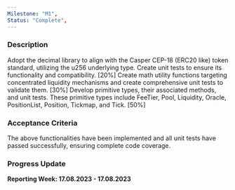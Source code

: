 ```yaml
---
Milestone: "M1",
Status: "Complete",
---
```

<!--lang:en--> 
### Description

Adopt the decimal library to align with the Casper CEP-18 (ERC20 like) token standard, utilizing the u256 underlying type. Create unit tests to ensure its functionality and compatibility. [20%]
Create math utility functions targeting concentrated liquidity mechanisms and create comprehensive unit tests to validate them. [30%]
Develop primitive types, their associated methods, and unit tests. These primitive types include FeeTier, Pool, Liquidity, Oracle, PositionList, Position, Tickmap, and Tick. [50%]


### Acceptance Criteria

The above functionalities have been implemented and all unit tests have passed successfully, ensuring complete code coverage.

### Progress Update

**Reporting Week: 17.08.2023 - 17.08.2023**
